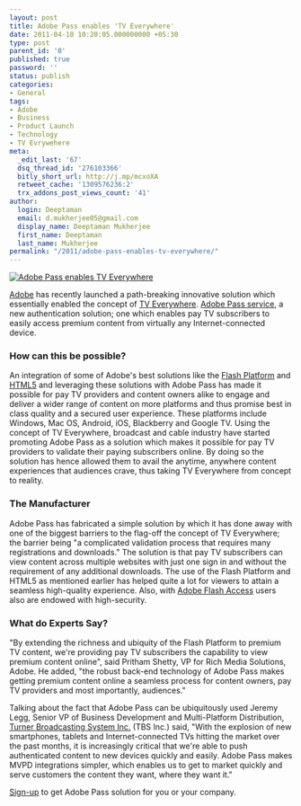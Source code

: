 ```yaml
---
layout: post
title: Adobe Pass enables 'TV Everywhere'
date: 2011-04-10 10:20:05.000000000 +05:30
type: post
parent_id: '0'
published: true
password: ''
status: publish
categories:
- General
tags:
- Adobe
- Business
- Product Launch
- Technology
- TV Evrywehere
meta:
  _edit_last: '67'
  dsq_thread_id: '276103366'
  bitly_short_url: http://j.mp/mcxoXA
  retweet_cache: '1309576236:2'
  trx_addons_post_views_count: '41'
author:
  login: Deeptaman
  email: d.mukherjee05@gmail.com
  display_name: Deeptaman Mukherjee
  first_name: Deeptaman
  last_name: Mukherjee
permalink: "/2011/adobe-pass-enables-tv-everywhere/"
---
```

<p><a href="http://www.adobe.com/products/adobepass/"><img src="/static/2011/04/adobe-pass.jpg" alt="Adobe Pass enables TV Everywhere" /></a></p>
<p><a href="http://www.adobe.com/">Adobe</a> has recently launched a path-breaking innovative solution which essentially enabled the concept of <a href="http://gigaom.com/video/what-you-need-to-know-about-tv-everywhere/">TV Everywhere</a>. <a href="http://www.adobe.com/products/adobepass/">Adobe Pass service</a>, a new authentication solution; one which enables pay TV subscribers to easily access premium content from virtually any Internet-connected device.</p>
<p><!--more--></p>
<h3>How can this be possible?</h3>
<p>An integration of some of Adobe's best solutions like the <a href="http://www.adobe.com/flashplatform/">Flash Platform</a> and <a href="http://en.wikipedia.org/wiki/HTML5">HTML5</a> and leveraging these solutions with Adobe Pass has made it possible for pay TV providers and content owners alike to engage and deliver a wider range of content on more platforms and thus promise best in class quality and a secured user experience. These platforms include Windows, Mac OS, Android, iOS, Blackberry and Google TV. Using the concept of TV Everywhere, broadcast and cable industry have started promoting Adobe Pass as a solution which makes it possible for pay TV providers to validate their paying subscribers online. By doing so the solution has hence allowed them to avail the anytime, anywhere content experiences that audiences crave, thus taking TV Everywhere from concept to reality. </p>
<h3>The Manufacturer</h3>
<p>Adobe Pass has fabricated a simple solution by which it has done away with one of the biggest barriers to the flag-off the concept of TV Everywhere; the barrier being "a complicated validation process that requires many registrations and downloads." The solution is that pay TV subscribers can view content across multiple websites with just one sign in and without the requirement of any additional downloads. The use of the Flash Platform and HTML5 as mentioned earlier has helped quite a lot for viewers to attain a seamless high-quality experience. Also, with <a href="http://www.adobe.com/products/flashaccess/">Adobe Flash Access</a> users also are endowed with high-security. </p>
<h3>What do Experts Say?</h3>
<p>"By extending the richness and ubiquity of the Flash Platform to premium TV content, we're providing pay TV subscribers the capability to view premium content online", said Pritham Shetty, VP for Rich Media Solutions, Adobe. He added, "the robust back-end technology of Adobe Pass makes getting premium content online a seamless process for content owners, pay TV providers and most importantly, audiences." </p>
<p>Talking about the fact that Adobe Pass can be ubiquitously used Jeremy Legg, Senior VP of Business Development and Multi-Platform Distribution, <a href="http://www.turner.com/">Turner Broadcasting System Inc.</a> (TBS Inc.) said, "With the explosion of new smartphones, tablets and Internet-connected TVs hitting the market over the past months, it is increasingly critical that we're able to push authenticated content to new devices quickly and easily. Adobe Pass makes MVPD integrations simpler, which enables us to get to market quickly and serve customers the content they want, where they want it."</p>
<p><a href="http://www.adobe.com/go/adobepass_rfi">Sign-up</a> to get Adobe Pass solution for you or your company.</p>
